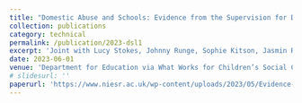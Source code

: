 ```yaml
---
title: "Domestic Abuse and Schools: Evidence from the Supervision for Designated Safeguarding Leads Evaluation"
collection: publications
category: technical
permalink: /publication/2023-dsl1
excerpt: 'Joint with Lucy Stokes, Johnny Runge, Sophie Kitson, Jasmin Rostron, Ekaterina Aleynikova, Janine Boshoff, Max Harvey, Katherine Stockland, Cecilia Zuniga-Montanez and Chiara Manzoni'
date: 2023-06-01
venue: 'Department for Education via What Works for Children’s Social Care'
# slidesurl: ''
paperurl: 'https://www.niesr.ac.uk/wp-content/uploads/2023/05/Evidence-from-the-Supervision-for-Designated-Safeguarding-Leads-Evaluations.pdf'
---
```

